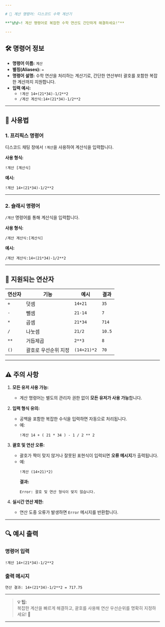 ```yaml
---

# 🧮 계산 명령어: 디스코드 수학 계산기  

**"냥냥~! 계산 명령어로 복잡한 수학 연산도 간단하게 해결하세요!"**

---
```


## 🛠️ 명령어 정보  

- **명령어 이름:** `계산`  
- **별칭(Aliases):** `=`  
- **명령어 설명:** 수학 연산을 처리하는 계산기로, 간단한 연산부터 괄호를 포함한 복잡한 계산까지 지원합니다.  
- **입력 예시:**  
  - `!계산 14+(21*34)-1/2**2`  
  - `/계산 계산식:14+(21*34)-1/2**2`  

---

## 🎯 사용법  

### 1. **프리픽스 명령어**  
디스코드 채팅 창에서 `!계산`을 사용하여 계산식을 입력합니다.  

**사용 형식:**  
```
!계산 [계산식]
```

**예시:**  
```
!계산 14+(21*34)-1/2**2
```

---

### 2. **슬래시 명령어**  
`/계산` 명령어를 통해 계산식을 입력합니다.  

**사용 형식:**  
```
/계산 계산식:[계산식]
```

**예시:**  
```
/계산 계산식:14+(21*34)-1/2**2
```

---

## 🧮 지원되는 연산자  

| 연산자   | 기능                | 예시            | 결과    |
|----------|---------------------|-----------------|---------|
| `+`      | 덧셈               | `14+21`        | `35`    |
| `-`      | 뺄셈               | `21-14`        | `7`     |
| `*`      | 곱셈               | `21*34`        | `714`   |
| `/`      | 나눗셈             | `21/2`         | `10.5`  |
| `**`     | 거듭제곱           | `2**3`         | `8`     |
| `()`     | 괄호로 우선순위 지정 | `(14+21)*2`    | `70`    |

---

## ⚠️ 주의 사항  

1. **모든 유저 사용 가능:**  
   - 계산 명령어는 별도의 관리자 권한 없이 **모든 유저가 사용 가능**합니다.  

2. **입력 형식 유의:**  
   - 공백을 포함한 복잡한 수식을 입력하면 자동으로 처리됩니다.  
   - 예:  
     ```
     !계산 14 + ( 21 * 34 ) - 1 / 2 ** 2
     ```

3. **괄호 및 연산 오류:**  
   - 괄호가 짝이 맞지 않거나 잘못된 표현식이 입력되면 **오류 메시지**가 출력됩니다.  
   - 예:  
     ```
     !계산 (14+21)*2)
     ```
     **결과:**  
     ```
     Error: 괄호 및 연산 형식이 맞지 않습니다.
     ```

4. **실시간 연산 제한:**  
   - 연산 도중 오류가 발생하면 `Error` 메시지를 반환합니다.  

---

## 🔍 예시 출력  

### 명령어 입력  
```
!계산 14+(21*34)-1/2**2
```

### 출력 메시지  
```
연산 결과: 14+(21*34)-1/2**2 = 717.75
```

---

> **💡 팁:**  
> 복잡한 계산을 빠르게 해결하고, 괄호를 사용해 연산 우선순위를 명확히 지정하세요! 🐾  

--- 